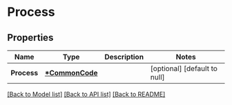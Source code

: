# Process

## Properties
Name | Type | Description | Notes
------------ | ------------- | ------------- | -------------
**Process** | **[*CommonCode](CommonCode.md)** |  | [optional] [default to null]

[[Back to Model list]](../README.md#documentation-for-models) [[Back to API list]](../README.md#documentation-for-api-endpoints) [[Back to README]](../README.md)


